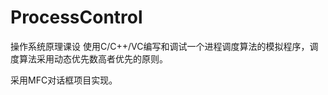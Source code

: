 ProcessControl
==============

操作系统原理课设
使用C/C++/VC编写和调试一个进程调度算法的模拟程序，调度算法采用动态优先数高者优先的原则。

采用MFC对话框项目实现。
